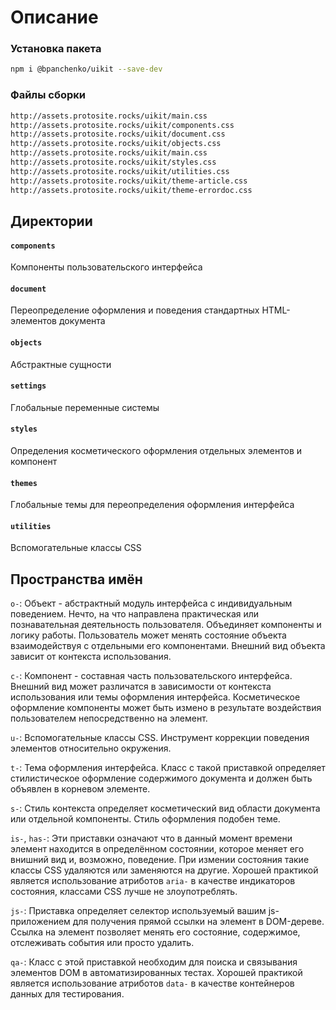 # Описание

### Установка пакета

```bash
npm i @bpanchenko/uikit --save-dev
```

### Файлы сборки

```bash
http://assets.protosite.rocks/uikit/main.css
http://assets.protosite.rocks/uikit/components.css
http://assets.protosite.rocks/uikit/document.css
http://assets.protosite.rocks/uikit/objects.css
http://assets.protosite.rocks/uikit/main.css
http://assets.protosite.rocks/uikit/styles.css
http://assets.protosite.rocks/uikit/utilities.css
http://assets.protosite.rocks/uikit/theme-article.css
http://assets.protosite.rocks/uikit/theme-errordoc.css
```

## Директории

#### `components`
Компоненты пользовательского интерфейса

#### `document`
Переопределение оформления и поведения стандартных HTML-элементов документа

#### `objects`
Абстрактные сущности

#### `settings`
Глобальные переменные системы

#### `styles`
Определения косметического оформления отдельных элементов и компонент

#### `themes`
Глобальные темы для переопределения оформления интерфейса

#### `utilities`
Вспомогательные классы CSS

## Пространства имён

`o-`: Объект - абстрактный модуль интерфейса с индивидуальным поведением. Нечто, на что направлена практическая или познавательная деятельность пользователя. Объединяет компоненты и логику работы. Пользователь может менять состояние объекта взаимодействуя с отдельными его компонентами. Внешний вид объекта зависит от контекста использования.

`c-`: Компонент - составная часть пользовательского интерфейса. Внешний вид может различатся в зависимости от контекста использования или темы оформления интерфейса. Косметическое оформление компоненты может быть измено в результате воздействия пользователем непосредственно на элемент.

`u-`:  Вспомогательные классы CSS. Инструмент коррекции поведения элементов относительно окружения.

`t-`: Тема оформления интерфейса. Класс с такой приставкой определяет стилистическое оформление содержимого документа и должен быть объявлен в корневом элементе.

`s-`: Стиль контекста определяет косметический вид области документа или отдельной компоненты. Стиль оформления подобен теме.

`is-`, `has-`: Эти приставки означают что в данный момент времени элемент находится в определённом состоянии, которое меняет его внишний вид и, возможно, поведение. При измении состояния такие классы CSS удаляются или заменяются на другие. Хорошей практикой является использование атриботов `aria-` в качестве индикаторов состояния, классами CSS лучше не злоупотреблять.

`js-`: Приставка определяет селектор используемый вашим js-приложением для получения прямой ссылки на элемент в DOM-дереве. Ссылка на элемент позволяет менять его состояние, содержимое, отслеживать события или просто удалить.

`qa-`: Класс с этой приставкой необходим для поиска и связывания элементов DOM в автоматизированных тестах. Хорошей практикой является использование атриботов `data-` в качестве контейнеров данных для тестирования.
